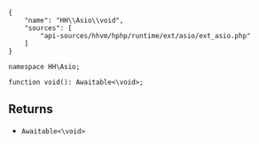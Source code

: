 ``` yamlmeta
{
    "name": "HH\\Asio\\void",
    "sources": [
        "api-sources/hhvm/hphp/runtime/ext/asio/ext_asio.php"
    ]
}
```




``` Hack
namespace HH\Asio;

function void(): Awaitable<\void>;
```




## Returns




+ ` Awaitable<\void> `
<!-- HHAPIDOC -->
